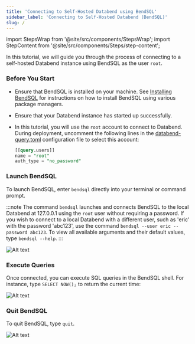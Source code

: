 ```yaml
---
title: 'Connecting to Self-Hosted Databend using BendSQL'
sidebar_label: 'Connecting to Self-Hosted Databend (BendSQL)'
slug: /
---
```

import StepsWrap from '@site/src/components/StepsWrap';
import StepContent from '@site/src/components/Steps/step-content';

In this tutorial, we will guide you through the process of connecting to a self-hosted Databend instance using BendSQL as the user `root`.

<StepsWrap>
<StepContent number="1">


### Before You Start

- Ensure that BendSQL is installed on your machine. See [Installing BendSQL](/guides/sql-clients/bendsql/#installing-bendsql) for instructions on how to install BendSQL using various package managers.
- Ensure that your Databend instance has started up successfully.
- In this tutorial, you will use the `root` account to connect to Databend. During deployment, uncomment the following lines in the [databend-query.toml](https://github.com/datafuselabs/databend/blob/main/scripts/distribution/configs/databend-query.toml) configuration file to select this account:

    ```sql title="databend-query.toml"
    [[query.users]]
    name = "root"
    auth_type = "no_password"
    ```

</StepContent>
<StepContent number="2">

### Launch BendSQL

To launch BendSQL, enter `bendsql` directly into your terminal or command prompt.

:::note
The command `bendsql` launches and connects BendSQL to the local Databend at 127.0.0.1 using the `root` user without requiring a password. If you wish to connect to a local Databend with a different user, such as 'eric' with the password 'abc123', use the command `bendsql --user eric --password abc123`. To view all available arguments and their default values, type `bendsql --help`.
:::

![Alt text](/img/connect/bendsql-1.gif)


</StepContent>
<StepContent number="3">

### Execute Queries

Once connected, you can execute SQL queries in the BendSQL shell. For instance, type `SELECT NOW();` to return the current time:

![Alt text](/img/connect/bendsql-2.gif)

</StepContent>
<StepContent number="4">

### Quit BendSQL

To quit BendSQL, type `quit`.

![Alt text](/img/connect/bendsql-3.gif)

</StepContent>
</StepsWrap>
